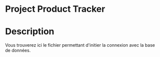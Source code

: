 # Project Product Tracker

# Description

Vous trouverez ici le fichier permettant d'initier la connexion avec la base de données.